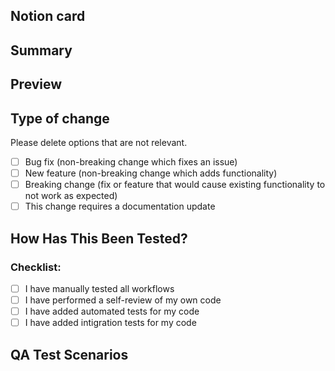 ## Notion card

## Summary
<!-- Please include a summary of the change and which issue is fixed. Please also
include relevant motivation and context. List any dependencies that are required
for this change. -->

## Preview
<!-- Please include a short loom video previewing the changes made in the PR. This will help
the reviewers visualize and get context at a glance -->

## Type of change

Please delete options that are not relevant.

- [ ] Bug fix (non-breaking change which fixes an issue)
- [ ] New feature (non-breaking change which adds functionality)
- [ ] Breaking change (fix or feature that would cause existing functionality to
      not work as expected)
- [ ] This change requires a documentation update

## How Has This Been Tested?

<!-- Please describe the tests that you ran to verify your changes. Provide
instructions so we can reproduce. Please also list any relevant details for your
test configuration -->

### Checklist:

- [ ] I have manually tested all workflows
- [ ] I have performed a self-review of my own code
- [ ] I have added automated tests for my code
- [ ] I have added intigration tests for my code

## QA Test Scenarios
<!-- Please add the test scenarios you want to be tested by QA people. Either write the scenarios or you can add a short loom video previewing the changes made in the PR. This will help
the QA people to visualize and get context at a glance so that they can test -->
